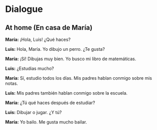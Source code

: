 # Dialogue

## At home (En casa de María)

**María:** ¡Hola, Luis! ¿Qué haces?

**Luis:** Hola, María. Yo dibujo un perro. ¿Te gusta?

**María:** ¡Sí! Dibujas muy bien. Yo busco mi libro de matemáticas.

**Luis:** ¿Estudias mucho?

**María:** Sí, estudio todos los días. Mis padres hablan conmigo sobre mis notas.

**Luis:** Mis padres también hablan conmigo sobre la escuela.

**María:** ¿Tú qué haces después de estudiar?

**Luis:** Dibujar o jugar. ¿Y tú?

**María:** Yo bailo. Me gusta mucho bailar.
